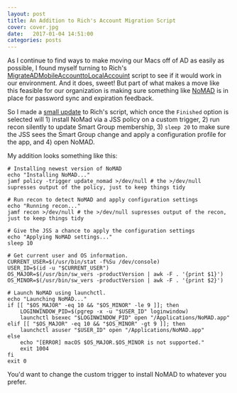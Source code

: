 ```yaml
---
layout: post
title: An Addition to Rich's Account Migration Script
cover: cover.jpg
date:   2017-01-04 14:51:00
categories: posts
---
```


As I continue to find ways to make moving our Macs off of AD as easily as possible, I found myself turning to Rich's [MigrateADMobileAccounttoLocalAccouint](https://github.com/rtrouton/rtrouton_scripts/tree/master/rtrouton_scripts/migrate_ad_mobile_account_to_local_account) script to see if it would work in our environment. And it does, sweet! But part of what makes a move like this feasible for our organization is making sure something like [NoMAD](http://nomad.menu) is in place for password sync and expiration feedback.

So I made a [small update](https://github.com/smashism/casper-scripts/blob/master/migrate_ad_account_to_local_account.sh) to Rich's script, which once the `Finished` option is selected will 1) install NoMad via a JSS policy on a custom trigger, 2) run recon silently to update Smart Group membership, 3) `sleep 20` to make sure the JSS sees the Smart Group change and apply a configuration profile for the app, and 4) open NoMAD.

My addition looks something like this:

```
# Installing newest version of NoMAD
echo "Installing NoMAD..."
jamf policy -trigger update_nomad >/dev/null # the >/dev/null supresses output of the policy, just to keep things tidy

# Run recon to detect NoMAD and apply configuration settings
echo "Running recon..."
jamf recon >/dev/null # the >/dev/null supresses output of the recon, just to keep things tidy

# Give the JSS a chance to apply the configuration settings
echo "Applying NoMAD settings..."
sleep 10

# Get current user and OS information.
CURRENT_USER=$(/usr/bin/stat -f%Su /dev/console)
USER_ID=$(id -u "$CURRENT_USER")
OS_MAJOR=$(/usr/bin/sw_vers -productVersion | awk -F . '{print $1}')
OS_MINOR=$(/usr/bin/sw_vers -productVersion | awk -F . '{print $2}')

# Launch NoMAD using launchctl.
echo "Launching NoMAD..."
if [[ "$OS_MAJOR" -eq 10 && "$OS_MINOR" -le 9 ]]; then
	LOGINWINDOW_PID=$(pgrep -x -u "$USER_ID" loginwindow)
	launchctl bsexec "$LOGINWINDOW_PID" open "/Applications/NoMAD.app"
elif [[ "$OS_MAJOR" -eq 10 && "$OS_MINOR" -gt 9 ]]; then
	launchctl asuser "$USER_ID" open "/Applications/NoMAD.app"
else
	echo "[ERROR] macOS $OS_MAJOR.$OS_MINOR is not supported."
	exit 1004
fi
exit 0
```

You'd want to change the custom trigger to install NoMAD to whatever you prefer.
